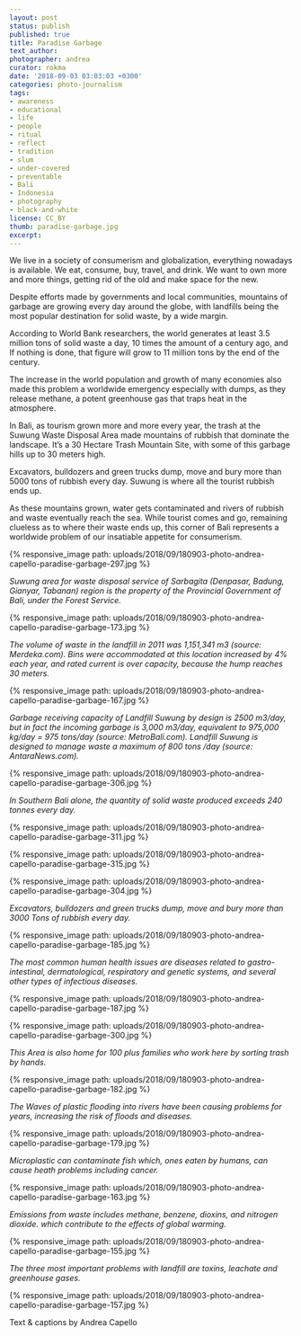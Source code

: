 ```yaml
---
layout: post
status: publish
published: true
title: Paradise Garbage
text_author:
photographer: andrea
curator: rokma
date: '2018-09-03 03:03:03 +0300'
categories: photo-journalism
tags:
- awareness
- educational
- life
- people
- ritual
- reflect
- tradition
- slum
- under-covered
- preventable
- Bali
- Indonesia
- photography
- black-and-white
license: CC_BY
thumb: paradise-garbage.jpg
excerpt:
---
```


We live in a society of consumerism and globalization, everything nowadays is available. We eat, consume, buy, travel, and drink. We want to own more and more things, getting rid of the old and make space for the new.

Despite efforts made by governments and local communities, mountains of garbage are growing every day around the globe, with landfills being the most popular destination for solid waste, by a wide margin.

According to World Bank researchers, the world generates at least 3.5 million tons of solid waste a day, 10 times the amount of a century ago, and If nothing is done, that figure will grow to 11 million tons by the end of the century.

The increase in the world population and growth of many economies also made this problem a worldwide emergency especially with dumps, as they release methane, a potent greenhouse gas that traps heat in the atmosphere.

In Bali, as tourism grown more and more every year, the trash at the Suwung Waste Disposal Area made mountains of rubbish that dominate the landscape. It’s a 30 Hectare Trash Mountain Site, with some of this garbage hills up to 30 meters high.

Excavators, bulldozers and green trucks dump, move and bury more than 5000 tons of rubbish every day. Suwung is where all the tourist rubbish ends up.

As these mountains grown, water gets contaminated and rivers of rubbish and waste eventually reach the sea. While tourist comes and go, remaining clueless as to where their waste ends up, this corner of Bali represents a worldwide problem of our insatiable appetite for consumerism.


{% responsive_image path: uploads/2018/09/180903-photo-andrea-capello-paradise-garbage-297.jpg %}

_Suwung area for waste disposal service of Sarbagita (Denpasar, Badung, Gianyar, Tabanan) region is the property of the Provincial Government of Bali, under the Forest Service._


{% responsive_image path: uploads/2018/09/180903-photo-andrea-capello-paradise-garbage-173.jpg %}

_The volume of waste in the landfill in 2011 was 1,151,341 m3 (source: Merdeka.com). Bins were accommodated at this location increased by 4% each year, and rated current is over capacity, because the hump reaches 30 meters._



{% responsive_image path: uploads/2018/09/180903-photo-andrea-capello-paradise-garbage-167.jpg %}

_Garbage receiving capacity of Landfill Suwung by design is 2500 m3/day, but in fact the incoming garbage is 3,000 m3/day, equivalent to 975,000 kg/day = 975 tons/day (source: MetroBali.com). Landfill Suwung is designed to manage waste a maximum of 800 tons /day (source: AntaraNews.com)._


{% responsive_image path: uploads/2018/09/180903-photo-andrea-capello-paradise-garbage-306.jpg %}

_In Southern Bali alone, the quantity of solid waste produced exceeds 240 tonnes every day._


{% responsive_image path: uploads/2018/09/180903-photo-andrea-capello-paradise-garbage-311.jpg %}

{% responsive_image path: uploads/2018/09/180903-photo-andrea-capello-paradise-garbage-315.jpg %}

{% responsive_image path: uploads/2018/09/180903-photo-andrea-capello-paradise-garbage-304.jpg %}

_Excavators, bulldozers and green trucks dump, move and bury more than 3000 Tons of rubbish every day._


{% responsive_image path: uploads/2018/09/180903-photo-andrea-capello-paradise-garbage-185.jpg %}

_The most common human health issues are diseases related to gastro-intestinal, dermatological, respiratory and genetic systems, and several other types of infectious diseases._

{% responsive_image path: uploads/2018/09/180903-photo-andrea-capello-paradise-garbage-187.jpg %}

{% responsive_image path: uploads/2018/09/180903-photo-andrea-capello-paradise-garbage-300.jpg %}

_This Area is also home for 100 plus families who work here by sorting trash by hands._


{% responsive_image path: uploads/2018/09/180903-photo-andrea-capello-paradise-garbage-182.jpg %}

_The Waves of plastic flooding into rivers have been causing problems for years, increasing the risk of floods and diseases._


{% responsive_image path: uploads/2018/09/180903-photo-andrea-capello-paradise-garbage-179.jpg %}

_Microplastic can contaminate fish which, ones eaten by humans, can cause heath problems including cancer._

{% responsive_image path: uploads/2018/09/180903-photo-andrea-capello-paradise-garbage-163.jpg %}

_Emissions from waste includes methane, benzene, dioxins, and nitrogen dioxide. which contribute to the effects of global warming._

{% responsive_image path: uploads/2018/09/180903-photo-andrea-capello-paradise-garbage-155.jpg %}

_The three most important problems with landfill are toxins, leachate and greenhouse gases._


{% responsive_image path: uploads/2018/09/180903-photo-andrea-capello-paradise-garbage-157.jpg %}


Text & captions by Andrea Capello
